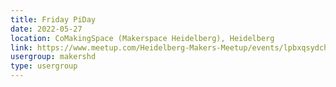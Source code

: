 ```yaml
---
title: Friday PiDay
date: 2022-05-27
location: CoMakingSpace (Makerspace Heidelberg), Heidelberg
link: https://www.meetup.com/Heidelberg-Makers-Meetup/events/lpbxqsydchbkc/
usergroup: makershd
type: usergroup
---
```

